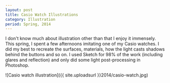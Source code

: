 ```yaml
---
layout: post
title: Casio Watch Illustrations
category: Illustration
period: Spring, 2014
---
```

I don't know much about illustration other than that I enjoy it immensely. This spring, I spent a few afternoons imitating one of my Casio watches. I did my best to recreate the surfaces, materials, how the light casts shadows behind the buttons and so on. I used Sketch for 98% of the work (including glares and reflection) and only did some light post-processing in Photoshop.

![Casio watch illustration]({{ site.uploadsurl }}2014/casio-watch.jpg)
